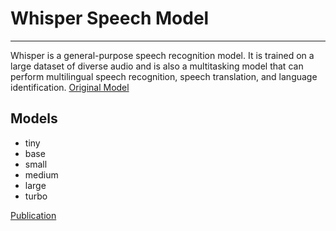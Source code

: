 # Whisper Speech Model
---

Whisper is a general-purpose speech recognition model. It is trained on a large dataset of diverse audio and is also a multitasking model that can perform multilingual speech recognition, speech translation, and language identification. [Original Model](https://github.com/openai/whisper)

## Models
- tiny
- base
- small
- medium
- large
- turbo

[Publication](https://arxiv.org/abs/2212.04356)
